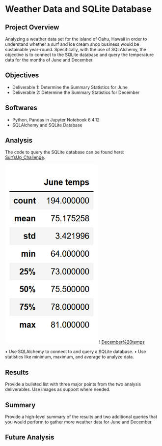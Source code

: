 # Weather Data and SQLite Database

## Project Overview
Analyzing a weather data set for the island of Oahu, Hawaii in order to understand whether a surf and ice cream shop business would be sustainable year-round. Specifically, with the use of SQLAlchemy, the objective is to connect to the SQLite database and query the temperature data for the months of June and December.

## Objectives
- Deliverable 1: Determine the Summary Statistics for June
- Deliverable 2: Determine the Summary Statistics for December

## Softwares
- Python, Pandas in Jupyter Notebook 6.4.12
- SQLAlchemy and SQLite Database

## Analysis
The code to query the SQLite database can be found here: [SurfsUp_Challenge](https://github.com/MSF2141/surfs_up/blob/57d6433a479e5c4293fef094ede3de805ea0ce68/SurfsUp_Challenge.ipynb).

![June%20temps](https://github.com/MSF2141/surfs_up/blob/052482211893bf9297fb72676bf727fce9b49dc6/June%20temps.png) ! [December%20temps](https://github.com/MSF2141/surfs_up/blob/3772d6d781630978919ec9c4cd865b377f04c275/December%20temps.png)

•	Use SQLAlchemy to connect to and query a SQLite database.
•	Use statistics like minimum, maximum, and average to analyze data.


## Results
Provide a bulleted list with three major points from the two analysis deliverables. Use images as support where needed.

## Summary
Provide a high-level summary of the results and two additional queries that you would perform to gather more weather data for June and December.

## Future Analysis
